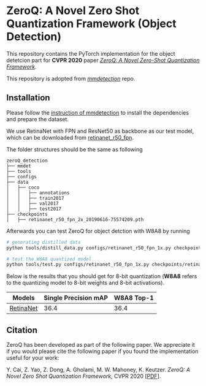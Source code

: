 # ZeroQ: A Novel Zero Shot Quantization Framework (Object Detection)

This repository contains the PyTorch implementation for the object detetcion part for **CVPR 2020** paper [*ZeroQ: A Novel Zero-Shot Quantization Framework*](https://arxiv.org/abs/2001.00281).

This repository is adopted from [*mmdetection*](https://github.com/open-mmlab/mmdetection) repo.

## Installation

Please follow the [instruction of mmdetection](https://https://github.com/amirgholami/ZeroQ/blob/master/detection/docs/INSTALL.md) to install the dependencies and prepare the dataset.

We use RetinaNet with FPN and ResNet50 as backbone as our test model, which can be downloaded from [retinanet_r50_fpn](https://open-mmlab.s3.ap-northeast-2.amazonaws.com/mmdetection/models/retinanet_r50_fpn_2x_20190616-75574209.pth).

The folder structures should be the same as following

```
zeroQ_detection
├── mmdet
├── tools
├── configs
├── data
│   ├── coco
│   │   ├── annotations
│   │   ├── train2017
│   │   ├── val2017
│   │   ├── test2017
├── checkpoints
│   ├── retinanet_r50_fpn_2x_20190616-75574209.pth
```



Afterwards you can test ZeroQ for object detction with W8A8 by running

```bash
# generating distilled data
python tools/distill_data.py configs/retinanet_r50_fpn_1x.py checkpoints/retinanet_r50_fpn_2x_20190616-75574209.pth

# test the W8A8 quantized model
python tools/test.py configs/retinanet_r50_fpn_1x.py checkpoints/retinanet_r50_fpn_2x_20190616-75574209.pth --out=out.pkl --eval=bbox
```



Below is the results that you should get for 8-bit quantization (**W8A8** refers to the quantizing model to 8-bit weights and 8-bit activations).

| Models                                        | Single Precision mAP | W8A8 Top-1 |
| --------------------------------------------- | -------------------- | ---------- |
| [RetinaNet](https://arxiv.org/abs/1512.03385) | 36.4                 | 36.4       |



## Citation

ZeroQ has been developed as part of the following paper. We appreciate it if you would please cite the following paper if you found the implementation useful for your work:

Y. Cai, Z. Yao, Z. Dong, A. Gholami, M. W. Mahoney, K. Keutzer. *ZeroQ: A Novel Zero Shot Quantization Framework*, CVPR 2020 [[PDF](https://arxiv.org/pdf/2001.00281.pdf)].